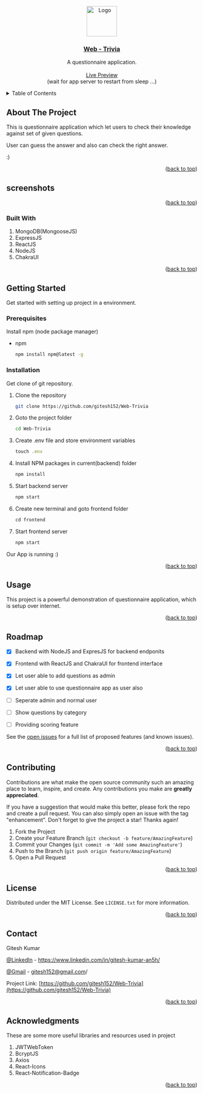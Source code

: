 <a name="readme-top"></a>

<div align="center" >
  <a href="https://github.com/gitesh152/Web-Trivia">
    <img src="https://res.cloudinary.com/dm34wmjlm/image/upload/v1695839101/Web-Trivia/quiz_iir9rc.png" alt="Logo" width="80" height="80">
    <h3 align="center">Web - Trivia</h3>
  </a>

  <p align="center">
    A questionnaire application.
    <br />
    <br />
    <a target="_blank" href="https://web-trivia.onrender.com/" >Live Preview</a>
    <br />
    (wait for app server to restart from sleep ...)
  </p>
</div>

<!-- TABLE OF CONTENTS -->

<details>
  <summary>Table of Contents</summary>
  <ol>
    <li>
      <a href="#about-the-project">About The Project</a>
      <a href="#screenshots">Screenshots</a>
      <ul>
        <li><a href="#built-with">Built With</a></li>
      </ul>
    </li>
    <li>
      <a href="#getting-started">Getting Started</a>
      <ul>
        <li><a href="#prerequisites">Prerequisites</a></li>
        <li><a href="#installation">Installation</a></li>
      </ul>
    </li>
    <li><a href="#usage">Usage</a></li>
    <li><a href="#roadmap">Roadmap</a></li>
    <li><a href="#contributing">Contributing</a></li>
    <li><a href="#license">License</a></li>
    <li><a href="#contact">Contact</a></li>
    <li><a href="#acknowledgments">Acknowledgments</a></li>
  </ol>
</details>

<!-- ABOUT THE PROJECT -->

## About The Project

This is questionnaire application which let users to check their knowledge against set of given questions.

User can guess the answer and also can check the right answer.

:)

<p align="right">(<a href="#readme-top">back to top</a>)</p>

## screenshots



<p align="right">(<a href="#readme-top">back to top</a>)</p>

### Built With

<ol>
<li>MongoDB(MongooseJS)</li>
<li>ExpressJS</li>
<li>ReactJS</li>
<li>NodeJS</li>
<li>ChakraUI</li>
</ol>

<p align="right">(<a href="#readme-top">back to top</a>)</p>

<!-- GETTING STARTED -->

## Getting Started

Get started with setting up project in a environment.

### Prerequisites

Install npm (node package manager)

- npm
  ```sh
  npm install npm@latest -g
  ```

### Installation

Get clone of git repository.

1. Clone the repository
   ```sh
   git clone https://github.com/gitesh152/Web-Trivia
   ```
2. Goto the project folder
   ```sh
   cd Web-Trivia
   ```
3. Create .env file and store environment variables
   ```js
   touch .env
   ```
4. Install NPM packages in current(backend) folder
   ```sh
   npm install
   ```
5. Start backend server
   ```sh
   npm start
   ```
6. Create new terminal and goto frontend folder
   ```js
   cd frontend
   ```
7. Start frontend server
   ```sh
   npm start
   ```

Our App is running :)

<p align="right">(<a href="#readme-top">back to top</a>)</p>

<!-- USAGE EXAMPLES -->

## Usage

This project is a powerful demonstration of questionnaire application,
which is setup over internet.

<p align="right">(<a href="#readme-top">back to top</a>)</p>

<!-- ROADMAP -->

## Roadmap

- [x] Backend with NodeJS and ExpresJS for backend endponits
- [x] Frontend with ReactJS and ChakraUI for frontend interface
- [x] Let user able to add questions as admin
- [x] Let user able to use questionnaire app as user also
- [ ] Seperate admin and normal user
- [ ] Show questions by category
- [ ] Providing scoring feature


See the [open issues](https://github.com/gitesh152/Web-Trivia/issues) for a full list of proposed features (and known issues).

<p align="right">(<a href="#readme-top">back to top</a>)</p>

<!-- CONTRIBUTING -->

## Contributing

Contributions are what make the open source community such an amazing place to learn, inspire, and create. Any contributions you make are **greatly appreciated**.

If you have a suggestion that would make this better, please fork the repo and create a pull request. You can also simply open an issue with the tag "enhancement".
Don't forget to give the project a star! Thanks again!

1. Fork the Project
2. Create your Feature Branch (`git checkout -b feature/AmazingFeature`)
3. Commit your Changes (`git commit -m 'Add some AmazingFeature'`)
4. Push to the Branch (`git push origin feature/AmazingFeature`)
5. Open a Pull Request

<p align="right">(<a href="#readme-top">back to top</a>)</p>

<!-- LICENSE -->

## License

Distributed under the MIT License. See `LICENSE.txt` for more information.

<p align="right">(<a href="#readme-top">back to top</a>)</p>

<!-- CONTACT -->

## Contact

Gitesh Kumar

[@LinkedIn](https://www.linkedin.com/in/gitesh-kumar-an5h/) - https://www.linkedin.com/in/gitesh-kumar-an5h/

[@Gmail](https://mail.google.com/mail/u/0/?fs=1&to=gitesh152@gmail.com&su=SUBJECT&body=BODY&tf=cm) - gitesh152@gmail.com/

Project Link: [https://github.com/gitesh152/Web-Trivia](https://github.com/gitesh152/Web-Trivia)

<p align="right">(<a href="#readme-top">back to top</a>)</p>

<!-- ACKNOWLEDGMENTS -->

## Acknowledgments

These are some more useful libraries and resources used in project

<ol>
<li>JWTWebToken</li>
<li>BcryptJS</li>
<li>Axios</li>
<li>React-Icons</li>
<li>React-Notification-Badge</li>
</ol>

<p align="right">(<a href="#readme-top">back to top</a>)</p>
